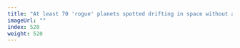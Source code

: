 ```yaml
---
title: "At least 70 'rogue' planets spotted drifting in space without a star"
imageUrl: ""
index: 520
weight: 520
---
```

